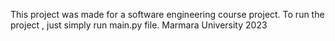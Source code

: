 This project was made for a software engineering course project.
To run the project , just simply run main.py file.
Marmara University 2023
